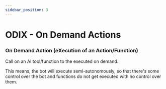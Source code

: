 ```yaml
---
sidebar_position: 3
---
```


# ODIX - On Demand Actions

### On Demand Action (eXecution of an Action/Function)

Call on an AI tool/function to the executed on demand.

This means, the bot will execute semi-autonomously, so that there's some control over the bot and functions do not get executed with no control over them.
